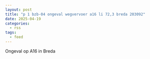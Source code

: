 ```yaml
---
layout: post
title: "p 1 bzb-04 ongeval wegvervoer a16 li 72,3 breda 203092"
date: 2025-04-19
categories: 
  - rss
tags: 
  - feed
---
```


Ongeval op A16 in Breda
